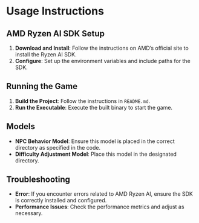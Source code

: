 # Usage Instructions

## AMD Ryzen AI SDK Setup

1. **Download and Install**: Follow the instructions on AMD’s official site to install the Ryzen AI SDK.
2. **Configure**: Set up the environment variables and include paths for the SDK.

## Running the Game

1. **Build the Project**: Follow the instructions in `README.md`.
2. **Run the Executable**: Execute the built binary to start the game.

## Models

- **NPC Behavior Model**: Ensure this model is placed in the correct directory as specified in the code.
- **Difficulty Adjustment Model**: Place this model in the designated directory.

## Troubleshooting

- **Error**: If you encounter errors related to AMD Ryzen AI, ensure the SDK is correctly installed and configured.
- **Performance Issues**: Check the performance metrics and adjust as necessary.
